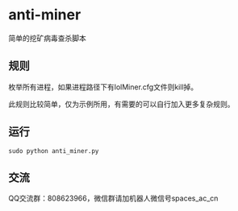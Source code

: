 # anti-miner
简单的挖矿病毒查杀脚本

## 规则

枚举所有进程，如果进程路径下有lolMiner.cfg文件则kill掉。

此规则比较简单，仅为示例所用，有需要的可以自行加入更多复杂规则。

## 运行

```shell
sudo python anti_miner.py
```

## 交流

QQ交流群：808623966，微信群请加机器人微信号spaces_ac_cn
